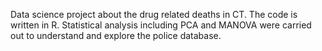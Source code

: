 Data science project about the drug related deaths in CT. 
The code is written in R. Statistical analysis including PCA and MANOVA were carried out to understand and explore the police database. 
